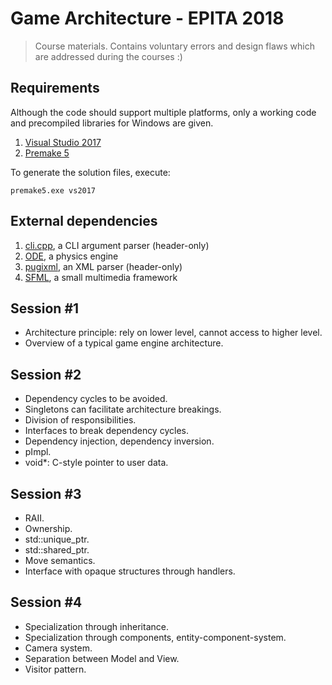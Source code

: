 # Game Architecture - EPITA 2018

> Course materials. Contains voluntary errors and design flaws which are addressed during the courses :)

## Requirements

Although the code should support multiple platforms, only a working code and precompiled libraries for Windows are given.

1. [Visual Studio 2017](https://www.visualstudio.com/downloads/)
2. [Premake 5](https://premake.github.io/download.html)

To generate the solution files, execute:

	premake5.exe vs2017

## External dependencies

1. [cli.cpp](https://github.com/KoltesDigital/cli.cpp), a CLI argument parser (header-only)
2. [ODE](http://www.ode.org/), a physics engine
3. [pugixml](http://pugixml.org/), an XML parser (header-only)
4. [SFML](https://www.sfml-dev.org/), a small multimedia framework

## Session #1

* Architecture principle: rely on lower level, cannot access to higher level.
* Overview of a typical game engine architecture.

## Session #2

* Dependency cycles to be avoided.
* Singletons can facilitate architecture breakings.
* Division of responsibilities.
* Interfaces to break dependency cycles.
* Dependency injection, dependency inversion.
* pImpl.
* void*: C-style pointer to user data.

## Session #3

* RAII.
* Ownership.
* std::unique_ptr.
* std::shared_ptr.
* Move semantics.
* Interface with opaque structures through handlers.

## Session #4

* Specialization through inheritance.
* Specialization through components, entity-component-system.
* Camera system.
* Separation between Model and View.
* Visitor pattern.
